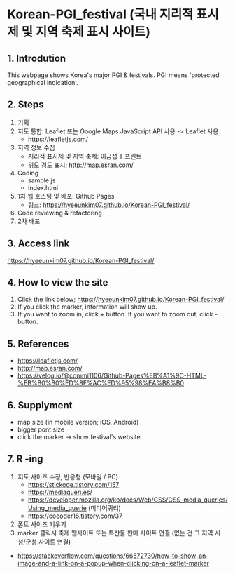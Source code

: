 # Korean-PGI_festival (국내 지리적 표시제 및 지역 축제 표시 사이트)

## 1. Introdution
This webpage shows Korea's major PGI & festivals. PGI means 'protected geographical indication'.

## 2. Steps
1) 기획
2) 지도 통합: Leaflet 또는 Google Maps JavaScript API 사용 -> Leaflet 사용
   - https://leafletjs.com/
3) 지역 정보 수집
   - 지리적 표시제 및 지역 축제: 이금섭 T 프린트
   - 위도 경도 표시: http://map.esran.com/
4) Coding
   - sample.js
   - index.html
5) 1차 웹 호스팅 및 배포: Github Pages 
   - 링크: https://hyeeunkim07.github.io/Korean-PGI_festival/
6) Code reviewing & refactoring
7) 2차 배포

## 3. Access link
https://hyeeunkim07.github.io/Korean-PGI_festival/

## 4. How to view the site
1) Click the link below;
https://hyeeunkim07.github.io/Korean-PGI_festival/
2) If you click the marker, information will show up.
3) If you want to zoom in, click + button. If you want to zoom out, click - button.

## 5. References
- https://leafletjs.com/
- http://map.esran.com/
- https://velog.io/@commi1106/Github-Pages%EB%A1%9C-HTML-%EB%B0%B0%ED%8F%AC%ED%95%98%EA%B8%B0

## 6. Supplyment
- map size (in mobile version; iOS, Android)
- bigger pont size
- click the marker -> show festival's website

## 7. R -ing
1. 지도 사이즈 수정, 반응형 (모바일 / PC)
   - https://stickode.tistory.com/157
   - https://mediaqueri.es/
   - https://developer.mozilla.org/ko/docs/Web/CSS/CSS_media_queries/Using_media_querie (미디어쿼리)
   - https://cocoder16.tistory.com/37
2. 폰트 사이즈 키우기
3. marker 클릭시 축제 웹사이트 또는 특산물 판매 사이트 연결 (없는 건 그 지역 시청/군청 사이트 연결)
- https://stackoverflow.com/questions/66572730/how-to-show-an-image-and-a-link-on-a-popup-when-clicking-on-a-leaflet-marker
